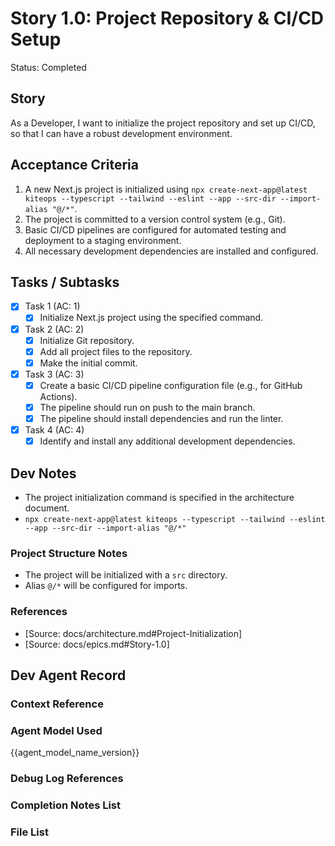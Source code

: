 # Story 1.0: Project Repository & CI/CD Setup

Status: Completed

## Story

As a Developer,
I want to initialize the project repository and set up CI/CD,
so that I can have a robust development environment.

## Acceptance Criteria

1. A new Next.js project is initialized using `npx create-next-app@latest kiteops --typescript --tailwind --eslint --app --src-dir --import-alias "@/*"`.
2. The project is committed to a version control system (e.g., Git).
3. Basic CI/CD pipelines are configured for automated testing and deployment to a staging environment.
4. All necessary development dependencies are installed and configured.

## Tasks / Subtasks

- [x] Task 1 (AC: 1)
  - [x] Initialize Next.js project using the specified command.
- [x] Task 2 (AC: 2)
  - [x] Initialize Git repository.
  - [x] Add all project files to the repository.
  - [x] Make the initial commit.
- [x] Task 3 (AC: 3)
  - [x] Create a basic CI/CD pipeline configuration file (e.g., for GitHub Actions).
  - [x] The pipeline should run on push to the main branch.
  - [x] The pipeline should install dependencies and run the linter.
- [x] Task 4 (AC: 4)
  - [x] Identify and install any additional development dependencies.

## Dev Notes

- The project initialization command is specified in the architecture document.
- `npx create-next-app@latest kiteops --typescript --tailwind --eslint --app --src-dir --import-alias "@/*"`

### Project Structure Notes

- The project will be initialized with a `src` directory.
- Alias `@/*` will be configured for imports.

### References

- [Source: docs/architecture.md#Project-Initialization]
- [Source: docs/epics.md#Story-1.0]

## Dev Agent Record

### Context Reference

<!-- Path(s) to story context XML will be added here by context workflow -->

### Agent Model Used

{{agent_model_name_version}}

### Debug Log References

### Completion Notes List

### File List
